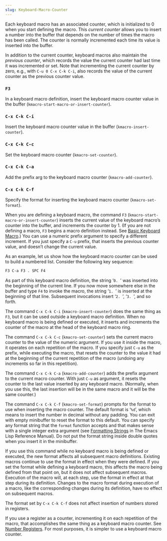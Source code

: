 ```yaml
---
slug: Keyboard-Macro-Counter
---
```


Each keyboard macro has an associated counter, which is initialized to 0 when you start defining the macro. This *current counter* allows you to insert a number into the buffer that depends on the number of times the macro has been called. The counter is normally incremented each time its value is inserted into the buffer.

In addition to the current counter, keyboard macros also maintain the *previous counter*, which records the value the current counter had last time it was incremented or set. Note that incrementing the current counter by zero, e.g., with `C-u 0 C-x C-k C-i`<!-- /@w -->, also records the value of the current counter as the previous counter value.

### `F3`

In a keyboard macro definition, insert the keyboard macro counter value in the buffer (`kmacro-start-macro-or-insert-counter`).

### `C-x C-k C-i`

Insert the keyboard macro counter value in the buffer (`kmacro-insert-counter`).

### `C-x C-k C-c`

Set the keyboard macro counter (`kmacro-set-counter`).

### `C-x C-k C-a`

Add the prefix arg to the keyboard macro counter (`kmacro-add-counter`).

### `C-x C-k C-f`

Specify the format for inserting the keyboard macro counter (`kmacro-set-format`).

When you are defining a keyboard macro, the command `F3` (`kmacro-start-macro-or-insert-counter`) inserts the current value of the keyboard macro’s counter into the buffer, and increments the counter by 1. (If you are not defining a macro, `F3` begins a macro definition instead. See [Basic Keyboard Macro](Basic-Keyboard-Macro).) You can use a numeric prefix argument to specify a different increment. If you just specify a `C-u` prefix, that inserts the previous counter value, and doesn’t change the current value.

As an example, let us show how the keyboard macro counter can be used to build a numbered list. Consider the following key sequence:

```lisp
F3 C-a F3 . SPC F4
```

As part of this keyboard macro definition, the string ‘`0. `’ was inserted into the beginning of the current line. If you now move somewhere else in the buffer and type `F4` to invoke the macro, the string ‘`1. `’ is inserted at the beginning of that line. Subsequent invocations insert ‘`2. `’, ‘`3. `’, and so forth.

The command `C-x C-k C-i` (`kmacro-insert-counter`) does the same thing as `F3`, but it can be used outside a keyboard macro definition. When no keyboard macro is being defined or executed, it inserts and increments the counter of the macro at the head of the keyboard macro ring.

The command `C-x C-k C-c` (`kmacro-set-counter`) sets the current macro counter to the value of the numeric argument. If you use it inside the macro, it operates on each repetition of the macro. If you specify just `C-u` as the prefix, while executing the macro, that resets the counter to the value it had at the beginning of the current repetition of the macro (undoing any increments so far in this repetition).

The command `C-x C-k C-a` (`kmacro-add-counter`) adds the prefix argument to the current macro counter. With just `C-u` as argument, it resets the counter to the last value inserted by any keyboard macro. (Normally, when you use this, the last insertion will be in the same macro and it will be the same counter.)

The command `C-x C-k C-f` (`kmacro-set-format`) prompts for the format to use when inserting the macro counter. The default format is ‘`%d`’, which means to insert the number in decimal without any padding. You can exit with empty minibuffer to reset the format to this default. You can specify any format string that the `format` function accepts and that makes sense with a single integer extra argument (see [Formatting Strings](https://www.gnu.org/software/emacs/manual/html_mono/elisp.html#Formatting-Strings) in The Emacs Lisp Reference Manual). Do not put the format string inside double quotes when you insert it in the minibuffer.

If you use this command while no keyboard macro is being defined or executed, the new format affects all subsequent macro definitions. Existing macros continue to use the format in effect when they were defined. If you set the format while defining a keyboard macro, this affects the macro being defined from that point on, but it does not affect subsequent macros. Execution of the macro will, at each step, use the format in effect at that step during its definition. Changes to the macro format during execution of a macro, like the corresponding changes during its definition, have no effect on subsequent macros.

The format set by `C-x C-k C-f` does not affect insertion of numbers stored in registers.

If you use a register as a counter, incrementing it on each repetition of the macro, that accomplishes the same thing as a keyboard macro counter. See [Number Registers](Number-Registers). For most purposes, it is simpler to use a keyboard macro counter.
